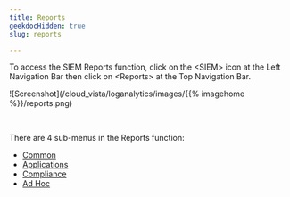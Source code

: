 ```yaml
---
title: Reports
geekdocHidden: true
slug: reports

---
```


To access the SIEM Reports function, click on the \<SIEM> icon at the Left Navigation Bar then click on \<Reports> at the Top Navigation Bar.

![Screenshot](/cloud_vista/loganalytics/images/{{% imagehome %}}/reports.png)

&nbsp;

There are 4 sub-menus in the Reports function:

* <a href="/cloud_vista/loganalytics/reports/common">Common</a>
* <a href="/cloud_vista/loganalytics/reports/applications">Applications</a>
* <a href="/cloud_vista/loganalytics/reports/compliance">Compliance</a>
* <a href="/cloud_vista/loganalytics/reports/adhoc">Ad Hoc</a>


